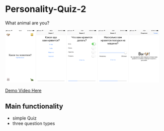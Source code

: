# Personality-Quiz-2
What animal are you?

<img src="/screens/1.jpeg" width="19%">    <img src="/screens/2.jpeg" width="19%">    <img src="/screens/3.jpeg" width="19%">    <img src="/screens/4.jpeg" width="19%">    <img src="/screens/5.jpeg" width="19%">    

[Demo Video Here](https://youtu.be/NFD2HxgK3i4)

## Main functionality
* simple Quiz
* three question types